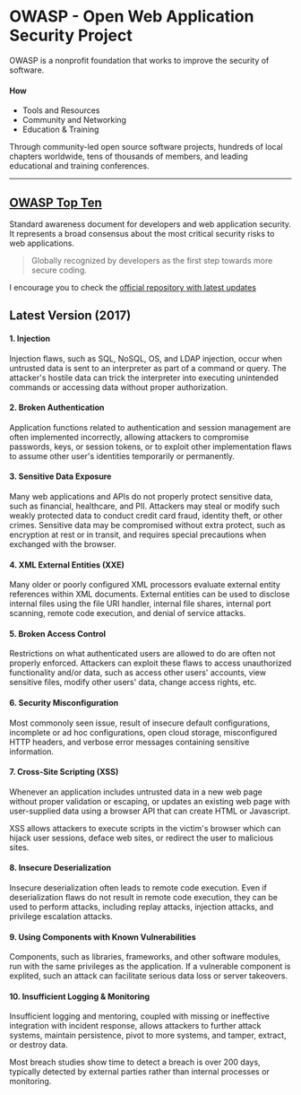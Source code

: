 # OWASP - Open Web Application Security Project

OWASP is a nonprofit foundation that works to improve the security of software.

#### How

* Tools and Resources
* Community and Networking
* Education & Training

Through community-led open source software projects, hundreds of local chapters worldwide, tens of thousands of members, and leading educational and training conferences.

---

## [OWASP Top Ten](https://owasp.org/www-project-top-ten/)

Standard awareness document for developers and web application security. It represents a broad consensus about the most critical security risks to web applications.

> Globally recognized by developers as the first step towards more secure coding.

I encourage you to check the [official repository with latest updates](https://github.com/OWASP/Top10)

## Latest Version (2017)

#### 1. Injection

Injection flaws, such as SQL, NoSQL, OS, and LDAP injection, occur when untrusted data is sent to an interpreter as part of a command or query. The attacker's hostile data can trick the interpreter into executing unintended commands or accessing data without proper authorization.

#### 2. Broken Authentication

Application functions related to authentication and session management are often implemented incorrectly, allowing attackers to compromise passwords, keys, or session tokens, or to exploit other implementation flaws to assume other user's identities temporarily or permanently.

#### 3. Sensitive Data Exposure

Many web applications and APIs do not properly protect sensitive data, such as financial, healthcare, and PII. Attackers may steal or modify such weakly protected data to conduct credit card fraud, identity theft, or other crimes. Sensitive data may be compromised without extra protect, such as encryption at rest or in transit, and requires special precautions when exchanged with the browser.

#### 4. XML External Entities (XXE)

Many older or poorly configured XML processors evaluate external entity references within XML documents. External entities can be used to disclose internal files using the file URI handler, internal file shares, internal port scanning, remote code execution, and denial of service attacks.

#### 5. Broken Access Control

Restrictions on what authenticated users are allowed to do are often not properly enforced. Attackers can exploit these flaws to access unauthorized functionality and/or data, such as access other users' accounts, view sensitive files, modify other users' data, change access rights, etc.

#### 6. Security Misconfiguration

Most commonoly seen issue, result of insecure default configurations, incomplete or ad hoc configurations, open cloud storage, misconfigured HTTP headers, and verbose error messages containing sensitive information.

#### 7. Cross-Site Scripting (XSS)

Whenever an application includes untrusted data in a new web page without proper validation or escaping, or updates an existing web page with user-supplied data using a browser API that can create HTML or Javascript.

XSS allows attackers to execute scripts in the victim's browser which can hijack user sessions, deface web sites, or redirect the user to malicious sites.

#### 8. Insecure Deserialization

Insecure deserialization often leads to remote code execution. Even if deserialization flaws do not result in remote code execution, they can be used to perform attacks, including replay attacks, injection attacks, and privilege escalation attacks.

#### 9. Using Components with Known Vulnerabilities

Components, such as libraries, frameworks, and other software modules, run with the same privileges as the application. If a vulnerable component is explited, such an attack can facilitate serious data loss or server takeovers.

#### 10. Insufficient Logging & Monitoring

Insufficient logging and mentoring, coupled with missing or ineffective integration with incident response, allows attackers to further attack systems, maintain persistence, pivot to more systems, and tamper, extract, or destroy data.

Most breach studies show time to detect a breach is over 200 days, typically detected by external parties rather than internal processes or monitoring.